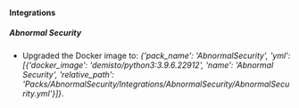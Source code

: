 #### Integrations
##### Abnormal Security
- Upgraded the Docker image to: *{'pack_name': 'AbnormalSecurity', 'yml': [{'docker_image': 'demisto/python3:3.9.6.22912', 'name': 'Abnormal Security', 'relative_path': 'Packs/AbnormalSecurity/Integrations/AbnormalSecurity/AbnormalSecurity.yml'}]}*.
